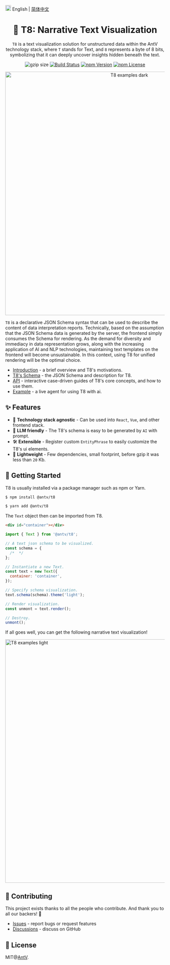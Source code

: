<img src="https://gw.alipayobjects.com/zos/antfincdn/R8sN%24GNdh6/language.svg" width="18"> English | [简体中文](./README.zh-CN.md)

<h1 align="center">
<b>🧬 T8: Narrative Text Visualization</b>
</h1>

<div align="center">

`T8` is a text visualization solution for unstructured data within the AntV technology stack, where `T` stands for Text, and `8` represents a byte of 8 bits, symbolizing that it can deeply uncover insights hidden beneath the text.

![gzip size](https://img.badgesize.io/https://unpkg.com/@antv/t8/dist/t8.min?compression=gzip)
[![Build Status](https://github.com/antvis/t8/actions/workflows/build.yml/badge.svg)](https://github.com/antvis/T8/actions/workflows/build.yml)
[![npm Version](https://img.shields.io/npm/v/@antv/t8.svg)](https://www.npmjs.com/package/@antv/t8)
[![npm License](https://img.shields.io/npm/l/@antv/t8.svg)](https://www.npmjs.com/package/@antv/t8)

<img alt="T8 examples dark" width="768" src="https://mdn.alipayobjects.com/huamei_qa8qxu/afts/img/A*eGSkRauCayYAAAAAT4AAAAgAemJ7AQ/fmt.avif" />
</div>

`T8` is a declarative JSON Schema syntax that can be used to describe the content of data interpretation reports. Technically, based on the assumption that the JSON Schema data is generated by the server, the frontend simply consumes the Schema for rendering. As the demand for diversity and immediacy in data representation grows, along with the increasing application of AI and NLP technologies, maintaining text templates on the frontend will become unsustainable. In this context, using T8 for unified rendering will be the optimal choice.

- [Introduction](https://t8.antv.vision/tutorial/quick-start.html) - a brief overview and T8's motivations.
- [T8's Schema](https://t8.antv.vision/schema/) - the JSON Schema and description for T8.
- [API](https://t8.antv.vision/api/) - interactive case-driven guides of T8's core concepts, and how to use them.
- [Example]() - a live agent for using T8 with ai.

## ✨ Features

- 🛫 **Technology stack agnostic** - Can be used into `React`, `Vue`, and other frontend stack.
- 🤖 **LLM friendly** - The T8's schema is easy to be generated by `AI` with prompt.
- 🛠️ **Extensible** - Register custom `EntityPhrase` to easily customize the T8's ui elements.
- 🪩 **Lightweight** - Few dependencies, small footprint, before gzip it was less than `20` Kb.

## 🔨 Getting Started

T8 is usually installed via a package manager such as npm or Yarn.

```bash
$ npm install @antv/t8
```

```bash
$ yarn add @antv/t8
```

The `Text` object then can be imported from T8.

```html
<div id="container"></div>
```

```js
import { Text } from '@antv/t8';

// A text json schema to be visualized.
const schema = {
  /*  */
};

// Instantiate a new Text.
const text = new Text({
  container: 'container',
});

// Specify schema visualization.
text.schema(schema).theme('light');

// Render visualization.
const unmont = text.render();

// Destroy.
unmont();
```

If all goes well, you can get the following narrative text visualization!

<img alt="T8 examples light" width="768" src="https://mdn.alipayobjects.com/huamei_qa8qxu/afts/img/A*GDPUToCi8ncAAAAATrAAAAgAemJ7AQ/fmt.webp" />

## 📮 Contributing

This project exists thanks to all the people who contribute. And thank you to all our backers! 🙏

- [Issues](https://github.com/antvis/t8/issues) - report bugs or request features
- [Discussions](https://github.com/antvis/t8/discussions) - discuss on GitHub

## 📄 License

MIT@[AntV](https://github.com/antvis).
